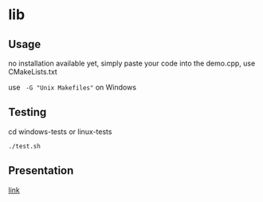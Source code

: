 # lib

## Usage
no installation available yet, simply paste your code into the demo.cpp, use CMakeLists.txt

use ``` -G "Unix Makefiles"``` on Windows

## Testing

cd windows-tests or linux-tests

```./test.sh```

## Presentation
[link](https://docs.google.com/presentation/d/1WqENRvvxLhshr_XD4suWVhSl_fW7-LFJCP1Yb7i2hhM/edit?usp=sharing)
